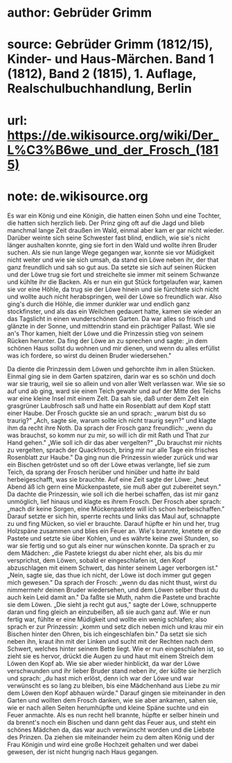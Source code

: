 # author: Gebrüder Grimm
# source: Gebrüder Grimm (1812/15), Kinder- und Haus-Märchen. Band 1 (1812), Band 2 (1815), 1. Auflage, Realschulbuchhandlung, Berlin
# url: https://de.wikisource.org/wiki/Der_L%C3%B6we_und_der_Frosch_(1815)
# note: de.wikisource.org

Es war ein König und eine Königin, die hatten einen Sohn und eine Tochter, die hatten sich herzlich lieb. Der Prinz ging oft auf die Jagd und blieb manchmal lange Zeit draußen im Wald, einmal aber kam er gar nicht wieder. Darüber weinte sich seine Schwester fast blind, endlich, wie sie's nicht länger aushalten konnte, ging sie fort in den Wald und wollte ihren Bruder suchen. Als sie nun lange Wege gegangen war, konnte sie vor Müdigkeit nicht weiter und wie sie sich umsah, da stand ein Löwe neben ihr, der that ganz freundlich und sah so gut aus. Da setzte sie sich auf seinen Rücken und der Löwe trug sie fort und streichelte sie immer mit seinem Schwanze und kühlte ihr die Backen. Als er  nun ein gut Stück fortgelaufen war, kamen sie vor eine Höhle, da trug sie der Löwe hinein und sie fürchtete sich nicht und wollte auch nicht herabspringen, weil der Löwe so freundlich war. Also ging's durch die Höhle, die immer dunkler war und endlich ganz stockfinster, und als das ein Weilchen gedauert hatte, kamen sie wieder an das Tagslicht in einen wunderschönen Garten. Da war alles so frisch und glänzte in der Sonne, und mittendrin stand ein prächtiger Pallast. Wie sie an's Thor kamen, hielt der Löwe und die Prinzessin stieg von seinem Rücken herunter. Da fing der Löwe an zu sprechen und sagte: „in dem schönen Haus sollst du wohnen und mir dienen, und wenn du alles erfüllst was ich fordere, so wirst du deinen Bruder wiedersehen." 

Da diente die Prinzessin dem Löwen und gehorchte ihm in allen Stücken. Einmal ging sie in dem Garten spatziren, darin war es so schön und doch war sie traurig, weil sie so allein und von aller Welt verlassen war. Wie sie so auf und ab ging, ward sie einen Teich gewahr und auf der Mitte des Teichs war eine kleine Insel mit einem Zelt. Da sah sie, daß unter dem Zelt ein grasgrüner Laubfrosch saß und hatte ein Rosenblatt auf dem Kopf statt einer Haube. Der Frosch guckte sie an und sprach: „warum bist du so traurig?" „Ach, sagte sie, warum sollte ich nicht traurig seyn?" und klagte ihm da recht ihre  Noth. Da sprach der Frosch ganz freundlich: „wenn du was brauchst, so komm nur zu mir, so will ich dir mit Rath und That zur Hand gehen." „Wie soll ich dir das aber vergelten?" „Du brauchst mir nichts zu vergelten, sprach der Quackfrosch, bring mir nur alle Tage ein frisches Rosenblatt zur Haube." Da ging nun die Prinzessin wieder zurück und war ein Bischen getröstet und so oft der Löwe etwas verlangte, lief sie zum Teich, da sprang der Frosch herüber und hinüber und hatte ihr bald herbeigeschafft, was sie brauchte. Auf eine Zeit sagte der Löwe: „heut Abend äß ich gern eine Mückenpastete, sie muß aber gut zubereitet seyn." Da dachte die Prinzessin, wie soll ich die herbei schaffen, das ist mir ganz unmöglich, lief hinaus und klagte es ihrem Frosch. Der Frosch aber sprach: „mach dir keine Sorgen, eine Mückenpastete will ich schon herbeischaffen." Darauf setzte er sich hin, sperrte rechts und links das Maul auf, schnappte zu und fing Mücken, so viel er brauchte. Darauf hüpfte er hin und her, trug Holzspäne zusammen und blies ein Feuer an. Wie's brannte, knetete er die Pastete und setzte sie über Kohlen, und es währte keine zwei Stunden, so war sie fertig und so gut als einer nur wünschen konnte. Da sprach er zu dem Mädchen: „die Pastete kriegst du aber nicht eher, als bis du mir versprichst, dem Löwen, sobald er eingeschlafen ist, den Kopf abzuschlagen  mit einem Schwert, das hinter seinem Lager verborgen ist." „Nein, sagte sie, das thue ich nicht, der Löwe ist doch immer gut gegen mich gewesen." Da sprach der Frosch: „wenn du das nicht thust, wirst du nimmermehr deinen Bruder wiedersehen, und dem Löwen selber thust du auch kein Leid damit an." Da faßte sie Muth, nahm die Pastete und brachte sie dem Löwen. „Die sieht ja recht gut aus," sagte der Löwe, schnupperte daran und fing gleich an einzubeißen, aß sie auch ganz auf. Wie er nun fertig war, fühlte er eine Müdigkeit und wollte ein wenig schlafen; also sprach er zur Prinzessin: „komm und setz dich neben mich und krau mir ein Bischen hinter den Ohren, bis ich eingeschlafen bin." Da setzt sie sich neben ihn, kraut ihn mit der Linken und sucht mit der Rechten nach dem Schwert, welches hinter seinem Bette liegt. Wie er nun eingeschlafen ist, so zieht sie es hervor, drückt die Augen zu und haut mit einem Streich dem Löwen den Kopf ab. Wie sie aber wieder hinblickt, da war der Löwe verschwunden und ihr lieber Bruder stand neben ihr, der küßte sie herzlich und sprach: „du hast mich erlöst, denn ich war der Löwe und war verwünscht es so lang zu bleiben, bis eine Mädchenhand aus Liebe zu mir dem Löwen den Kopf abhauen würde." Darauf gingen sie miteinander in den Garten und wollten dem Frosch danken, wie sie aber ankamen, sahen sie, wie er nach allen Seiten herumhüpfte  und kleine Späne suchte und ein Feuer anmachte. Als es nun recht hell brannte, hüpfte er selber hinein und da brennt's noch ein Bischen und dann geht das Feuer aus, und steht ein schönes Mädchen da, das war auch verwünscht worden und die Liebste des Prinzen. Da ziehen sie miteinander heim zu dem alten König und der Frau Königin und wird eine große Hochzeit gehalten und wer dabei gewesen, der ist nicht hungrig nach Haus gegangen. 

